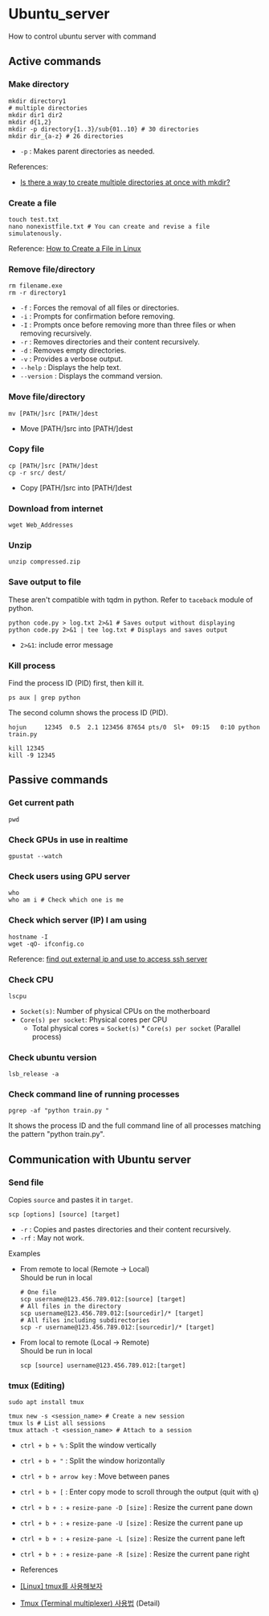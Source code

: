# Ubuntu_server
How to control ubuntu server with command






## Active commands

### Make directory
```shell
mkdir directory1
# multiple directories
mkdir dir1 dir2
mkdir d{1,2}
mkdir -p directory{1..3}/sub{01..10} # 30 directories
mkdir dir_{a-z} # 26 directories
```
* `-p` : Makes parent directories as needed.

References:
* [Is there a way to create multiple directories at once with mkdir?](https://askubuntu.com/questions/731721/is-there-a-way-to-create-multiple-directories-at-once-with-mkdir)


### Create a file
```shell
touch test.txt
nano nonexistfile.txt # You can create and revise a file simulatenously.
```
Reference: [How to Create a File in Linux](https://phoenixnap.com/kb/how-to-create-a-file-in-linux)


### Remove file/directory
```shell
rm filename.exe
rm -r directory1
```
* `-f` : Forces the removal of all files or directories.
* `-i` : Prompts for confirmation before removing.
* `-I` : Prompts once before removing more than three files or when removing recursively.
* `-r` : Removes directories and their content recursively.
* `-d` : Removes empty directories.
* `-v` : Provides a verbose output.
* `--help` : Displays the help text.
* `--version` : Displays the command version.


### Move file/directory 
```shell
mv [PATH/]src [PATH/]dest
```
* Move [PATH/]src into [PATH/]dest


### Copy file
```shell
cp [PATH/]src [PATH/]dest
cp -r src/ dest/
```
* Copy [PATH/]src into [PATH/]dest


### Download from internet
```shell
wget Web_Addresses
```


### Unzip
```shell
unzip compressed.zip
```

### Save output to file
These aren't compatible with tqdm in python. Refer to `taceback` module of python.
```shell
python code.py > log.txt 2>&1 # Saves output without displaying
python code.py 2>&1 | tee log.txt # Displays and saves output
```
* `2>&1`: include error message

### Kill process
Find the process ID (PID) first, then kill it.
```shell
ps aux | grep python
```
The second column shows the process ID (PID).
```
hojun     12345  0.5  2.1 123456 87654 pts/0  Sl+  09:15   0:10 python train.py
```
```shell
kill 12345
kill -9 12345
```







## Passive commands

### Get current path
```shell
pwd
```


### Check GPUs in use in realtime
```shell
gpustat --watch
```


### Check users using GPU server
```shell
who
who am i # Check which one is me
```


### Check which server (IP) I am using
```shell
hostname -I
wget -qO- ifconfig.co
```
Reference: [find out external ip and use to access ssh server](https://askubuntu.com/questions/1248598/find-out-external-ip-and-use-to-access-ssh-server)


### Check CPU
```shell
lscpu
```
* `Socket(s)`: Number of physical CPUs on the motherboard
* `Core(s) per socket`: Physical cores per CPU
  * Total physical cores = `Socket(s)` * `Core(s) per socket` (Parallel process)


### Check ubuntu version
```shell
lsb_release -a
```

### Check command line of running processes
```shell
pgrep -af "python train.py "
```
It shows the process ID and the full command line of all processes matching the pattern "python train.py".







## Communication with Ubuntu server

### Send file
Copies `source` and pastes it in `target`.
```shell
scp [options] [source] [target]
```
* `-r` : Copies and pastes directories and their content recursively.
* `-rf` : May not work.

Examples
* From remote to local (Remote -> Local)    
  Should be run in local
    ```shell
    # One file
    scp username@123.456.789.012:[source] [target]
    # All files in the directory
    scp username@123.456.789.012:[sourcedir]/* [target]
    # All files including subdirectories
    scp -r username@123.456.789.012:[sourcedir]/* [target]
    ```
* From local to remote (Local -> Remote)    
  Should be run in local
    ```shell
    scp [source] username@123.456.789.012:[target]
    ```

### tmux (Editing)
```shell
sudo apt install tmux
```
```shell
tmux new -s <session_name> # Create a new session
tmux ls # List all sessions
tmux attach -t <session_name> # Attach to a session
```
* `ctrl + b + %` : Split the window vertically
* `ctrl + b + "` : Split the window horizontally
* `ctrl + b + arrow key` : Move between panes
* `ctrl + b + [` : Enter copy mode to scroll through the output (quit with `q`)
* `ctrl + b + :` + `resize-pane -D [size]` : Resize the current pane down
* `ctrl + b + :` + `resize-pane -U [size]` : Resize the current pane up
* `ctrl + b + :` + `resize-pane -L [size]` : Resize the current pane left
* `ctrl + b + :` + `resize-pane -R [size]` : Resize the current pane right

* References
* [[Linux] tmux를 사용해보자](https://velog.io/@piopiop/Linux-tmux%EB%A5%BC-%EC%82%AC%EC%9A%A9%ED%95%B4%EB%B3%B4%EC%9E%90)
* [Tmux (Terminal multiplexer) 사용법](https://m.blog.naver.com/PostView.naver?blogId=songsite123&logNo=223809804101&navType=by) (Detail)